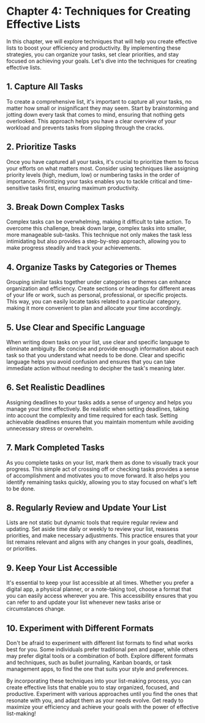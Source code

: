 Chapter 4: Techniques for Creating Effective Lists
==================================================

In this chapter, we will explore techniques that will help you create effective lists to boost your efficiency and productivity. By implementing these strategies, you can organize your tasks, set clear priorities, and stay focused on achieving your goals. Let's dive into the techniques for creating effective lists.

**1. Capture All Tasks**
------------------------

To create a comprehensive list, it's important to capture all your tasks, no matter how small or insignificant they may seem. Start by brainstorming and jotting down every task that comes to mind, ensuring that nothing gets overlooked. This approach helps you have a clear overview of your workload and prevents tasks from slipping through the cracks.

**2. Prioritize Tasks**
-----------------------

Once you have captured all your tasks, it's crucial to prioritize them to focus your efforts on what matters most. Consider using techniques like assigning priority levels (high, medium, low) or numbering tasks in the order of importance. Prioritizing your tasks enables you to tackle critical and time-sensitive tasks first, ensuring maximum productivity.

**3. Break Down Complex Tasks**
-------------------------------

Complex tasks can be overwhelming, making it difficult to take action. To overcome this challenge, break down large, complex tasks into smaller, more manageable sub-tasks. This technique not only makes the task less intimidating but also provides a step-by-step approach, allowing you to make progress steadily and track your achievements.

**4. Organize Tasks by Categories or Themes**
---------------------------------------------

Grouping similar tasks together under categories or themes can enhance organization and efficiency. Create sections or headings for different areas of your life or work, such as personal, professional, or specific projects. This way, you can easily locate tasks related to a particular category, making it more convenient to plan and allocate your time accordingly.

**5. Use Clear and Specific Language**
--------------------------------------

When writing down tasks on your list, use clear and specific language to eliminate ambiguity. Be concise and provide enough information about each task so that you understand what needs to be done. Clear and specific language helps you avoid confusion and ensures that you can take immediate action without needing to decipher the task's meaning later.

**6. Set Realistic Deadlines**
------------------------------

Assigning deadlines to your tasks adds a sense of urgency and helps you manage your time effectively. Be realistic when setting deadlines, taking into account the complexity and time required for each task. Setting achievable deadlines ensures that you maintain momentum while avoiding unnecessary stress or overwhelm.

**7. Mark Completed Tasks**
---------------------------

As you complete tasks on your list, mark them as done to visually track your progress. This simple act of crossing off or checking tasks provides a sense of accomplishment and motivates you to move forward. It also helps you identify remaining tasks quickly, allowing you to stay focused on what's left to be done.

**8. Regularly Review and Update Your List**
--------------------------------------------

Lists are not static but dynamic tools that require regular review and updating. Set aside time daily or weekly to review your list, reassess priorities, and make necessary adjustments. This practice ensures that your list remains relevant and aligns with any changes in your goals, deadlines, or priorities.

**9. Keep Your List Accessible**
--------------------------------

It's essential to keep your list accessible at all times. Whether you prefer a digital app, a physical planner, or a note-taking tool, choose a format that you can easily access wherever you are. This accessibility ensures that you can refer to and update your list whenever new tasks arise or circumstances change.

**10. Experiment with Different Formats**
-----------------------------------------

Don't be afraid to experiment with different list formats to find what works best for you. Some individuals prefer traditional pen and paper, while others may prefer digital tools or a combination of both. Explore different formats and techniques, such as bullet journaling, Kanban boards, or task management apps, to find the one that suits your style and preferences.

By incorporating these techniques into your list-making process, you can create effective lists that enable you to stay organized, focused, and productive. Experiment with various approaches until you find the ones that resonate with you, and adapt them as your needs evolve. Get ready to maximize your efficiency and achieve your goals with the power of effective list-making!
